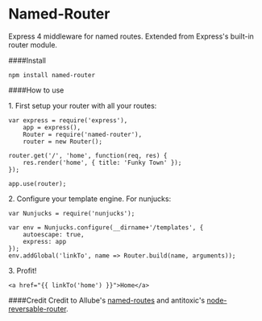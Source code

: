 Named-Router
=================
Express 4 middleware for named routes. Extended from Express's built-in router module.

####Install

```
npm install named-router
```

####How to use

1\. First setup your router with all your routes:
```
var express = require('express'),
    app = express(),
    Router = require('named-router'),
    router = new Router();

router.get('/', 'home', function(req, res) {
    res.render('home', { title: 'Funky Town' });
});
    
app.use(router);
```

2\. Configure your template engine. For nunjucks:
```
var Nunjucks = require('nunjucks');

var env = Nunjucks.configure(__dirname+'/templates', {
    autoescape: true,
    express: app
});
env.addGlobal('linkTo', name => Router.build(name, arguments));
```
3\. Profit!
```
<a href="{{ linkTo('home') }}">Home</a>
```

####Credit 
Credit to Allube's [named-routes](https://github.com/alubbe/named-routes) and antitoxic's [node-reversable-router](https://github.com/web-napopa/node-reversable-router).
